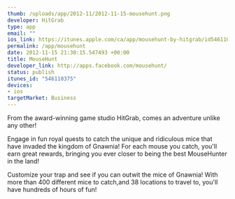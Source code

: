 ```yaml
--- 
thumb: /uploads/app/2012-11/2012-11-15-mousehunt.png
developer: HitGrab
type: app
email: ""
ios_link: https://itunes.apple.com/ca/app/mousehunt-by-hitgrab/id546110375?mt=8
permalink: /app/mousehunt
date: 2012-11-15 21:30:15.547493 +00:00
title: MouseHunt
developer_link: http://apps.facebook.com/mousehunt/
status: publish
itunes_id: "546110375"
devices: 
- ios
targetMarket: Business
---
```


From the award-winning game studio HitGrab, comes an adventure unlike any other!

Engage in fun royal quests to catch the unique and ridiculous mice that have invaded the kingdom of Gnawnia! For each mouse you catch, you'll earn great rewards, bringing you ever closer to being the best MouseHunter in the land!

Customize your trap and see if you can outwit the mice of Gnawnia! With more than 400 different mice to catch,and 38 locations to travel to, you'll have hundreds of hours of fun!

